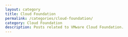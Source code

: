```yaml
---
layout: category
title: Cloud Foundation
permalink: /categories/cloud-foundation/
category: Cloud Foundation
description: Posts related to VMware Cloud Foundation.
---
```


